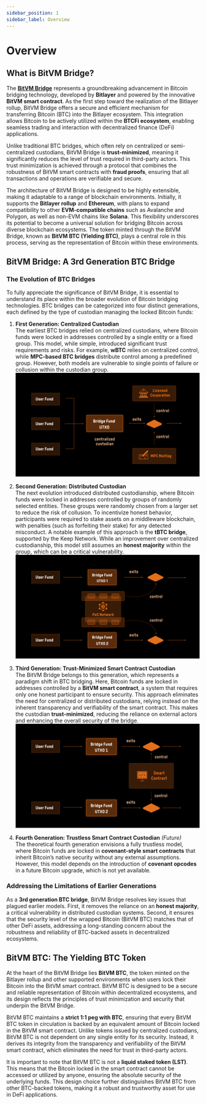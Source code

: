 ```yaml
---
sidebar_position: 1
sidebar_label: Overview
---
```


# Overview

## What is BitVM Bridge?

The **[BitVM Bridge](https://finality.bitlayer.org/)** represents a groundbreaking advancement in Bitcoin bridging technology, developed by **Bitlayer** and powered by the innovative **BitVM smart contract**. As the first step toward the realization of the Bitlayer rollup, BitVM Bridge offers a secure and efficient mechanism for transferring Bitcoin (BTC) into the Bitlayer ecosystem. This integration allows Bitcoin to be actively utilized within the **BTCFi ecosystem**, enabling seamless trading and interaction with decentralized finance (DeFi) applications.

Unlike traditional BTC bridges, which often rely on centralized or semi-centralized custodians, BitVM Bridge is **trust-minimized**, meaning it significantly reduces the level of trust required in third-party actors. This trust minimization is achieved through a protocol that combines the robustness of BitVM smart contracts with **fraud proofs**, ensuring that all transactions and operations are verifiable and secure.

The architecture of BitVM Bridge is designed to be highly extensible, making it adaptable to a range of blockchain environments. Initially, it supports the **Bitlayer rollup** and **Ethereum**, with plans to expand compatibility to other **EVM-compatible chains** such as Avalanche and Polygon, as well as non-EVM chains like **Solana**. This flexibility underscores its potential to become a universal solution for bridging Bitcoin across diverse blockchain ecosystems. The token minted through the BitVM Bridge, known as **BitVM BTC (Yielding BTC)**, plays a central role in this process, serving as the representation of Bitcoin within these environments.

## BitVM Bridge: A 3rd Generation BTC Bridge

### The Evolution of BTC Bridges

To fully appreciate the significance of BitVM Bridge, it is essential to understand its place within the broader evolution of Bitcoin bridging technologies. BTC bridges can be categorized into four distinct generations, each defined by the type of custodian managing the locked Bitcoin funds:

1. **First Generation: Centralized Custodian**  
   The earliest BTC bridges relied on centralized custodians, where Bitcoin funds were locked in addresses controlled by a single entity or a fixed group. This model, while simple, introduced significant trust requirements and risks. For example, **wBTC** relies on centralized control, while **MPC-based BTC bridges** distribute control among a predefined group. However, both models are vulnerable to single points of failure or collusion within the custodian group.
   ![1st BTC bridge generation](/img/Finality/introduction/001.png)
2. **Second Generation: Distributed Custodian**  
   The next evolution introduced distributed custodianship, where Bitcoin funds were locked in addresses controlled by groups of randomly selected entities. These groups were randomly chosen from a larger set to reduce the risk of collusion. To incentivize honest behavior, participants were required to stake assets on a middleware blockchain, with penalties (such as forfeiting their stake) for any detected misconduct. A notable example of this approach is the **tBTC bridge**, supported by the Keep Network. While an improvement over centralized custodianship, this model still assumes an **honest majority** within the group, which can be a critical vulnerability.
   ![2nd BTC bridge generation](/img/Finality/introduction/002.png)

3. **Third Generation: Trust-Minimized Smart Contract Custodian**  
   The BitVM Bridge belongs to this generation, which represents a paradigm shift in BTC bridging. Here, Bitcoin funds are locked in addresses controlled by a **BitVM smart contract**, a system that requires only one honest participant to ensure security. This approach eliminates the need for centralized or distributed custodians, relying instead on the inherent transparency and verifiability of the smart contract. This makes the custodian **trust-minimized**, reducing the reliance on external actors and enhancing the overall security of the bridge.
   ![3rd and 4th BTC bridge generation](/img/Finality/introduction/003.png)
4. **Fourth Generation: Trustless Smart Contract Custodian** _(Future)_  
   The theoretical fourth generation envisions a fully trustless model, where Bitcoin funds are locked in **covenant-style smart contracts** that inherit Bitcoin’s native security without any external assumptions. However, this model depends on the introduction of **covenant opcodes** in a future Bitcoin upgrade, which is not yet available.

### Addressing the Limitations of Earlier Generations

As a **3rd generation BTC bridge**, BitVM Bridge resolves key issues that plagued earlier models. First, it removes the reliance on an **honest majority**, a critical vulnerability in distributed custodian systems. Second, it ensures that the security level of the wrapped Bitcoin (BitVM BTC) matches that of other DeFi assets, addressing a long-standing concern about the robustness and reliability of BTC-backed assets in decentralized ecosystems.

## BitVM BTC: The Yielding BTC Token

At the heart of the BitVM Bridge lies **BitVM BTC**, the token minted on the Bitlayer rollup and other supported environments when users lock their Bitcoin into the BitVM smart contract. BitVM BTC is designed to be a secure and reliable representation of Bitcoin within decentralized ecosystems, and its design reflects the principles of trust minimization and security that underpin the BitVM Bridge.

BitVM BTC maintains a **strict 1:1 peg with BTC**, ensuring that every BitVM BTC token in circulation is backed by an equivalent amount of Bitcoin locked in the BitVM smart contract. Unlike tokens issued by centralized custodians, BitVM BTC is not dependent on any single entity for its security. Instead, it derives its integrity from the transparency and verifiability of the BitVM smart contract, which eliminates the need for trust in third-party actors.

It is important to note that BitVM BTC is not a **liquid staked token (LST)**. This means that the Bitcoin locked in the smart contract cannot be accessed or utilized by anyone, ensuring the absolute security of the underlying funds. This design choice further distinguishes BitVM BTC from other BTC-backed tokens, making it a robust and trustworthy asset for use in DeFi applications.
